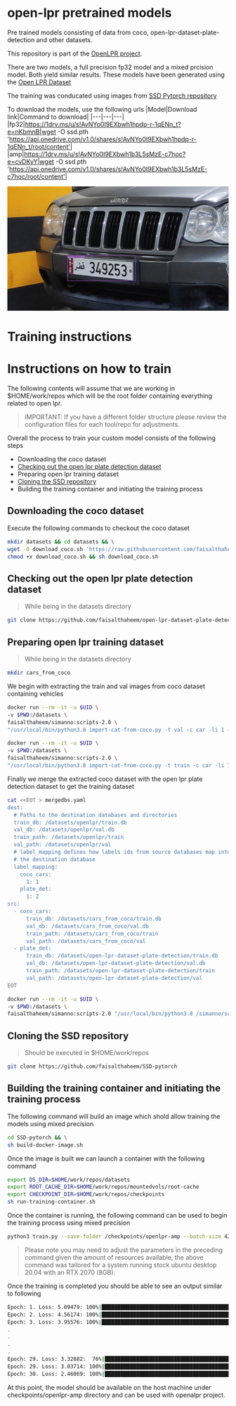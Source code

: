 # open-lpr pretrained models

Pre trained models consisting of data from coco, open-lpr-dataset-plate-detection and other datasets.

This repository is part of the [OpenLPR project](https://github.com/faisalthaheem/open-lpr).

There are two models, a full precision fp32 model and a mixed prcision model. Both yield similar results. These models have been generated using the [Open LPR Dataset](https://github.com/faisalthaheem/open-lpr-dataset-plate-detection)

The training was conducated using images from [SSD Pytorch repository](https://github.com/faisalthaheem/SSD-pytorch)

To download the models, use the following urls
|Model|Download link|Command to download|
|---|---|---|
|fp32|https://1drv.ms/u/s!AvNYo0I9EXbwh1hpdp-r-1qENn_t?e=nKbmnB|wget -O ssd.pth 'https://api.onedrive.com/v1.0/shares/s!AvNYo0I9EXbwh1hpdp-r-1qENn_t/root/content'|
|amp|https://1drv.ms/u/s!AvNYo0I9EXbwh1b3L5sMzE-c7hoc?e=cvDKyY|wget -O ssd.pth 'https://api.onedrive.com/v1.0/shares/s!AvNYo0I9EXbwh1b3L5sMzE-c7hoc/root/content'|


![Jeep](docs/jeep-side-1.jpg)

# Training instructions
# Instructions on how to train
The following contents will assume that we are working in $HOME/work/repos which will be the root folder containing everything related to open lpr.
> IMPORTANT: If you have a different folder structure please review the configuration files for each tool/repo for adjustments.

Overall the process to train your custom model consists of the following steps
- Downloading the coco dataset
- [Checking out the open lpr plate detection dataset](https://github.com/faisalthaheem/open-lpr-dataset-plate-detection)
- Preparing open lpr training dataset
- [Cloning the SSD repository](https://github.com/faisalthaheem/SSD-pytorch)
- Building the training container and initiating the training process

## Downloading the coco dataset
Execute the following commands to checkout the coco dataset

```bash
mkdir datasets && cd datasets && \
wget -O download_coco.sh 'https://raw.githubusercontent.com/faisalthaheem/open-lpr-pretrained-models/main/download_coco.sh' && \
chmod +x download_coco.sh && sh download_coco.sh
```

## Checking out the open lpr plate detection dataset
> While being in the datasets directory

```bash
git clone https://github.com/faisalthaheem/open-lpr-dataset-plate-detection
```

## Preparing open lpr training dataset
> While being in the datasets directory

```bash
mkdir cars_from_coco
```

We begin with extracting the train and val images from coco dataset containing vehicles
```bash
docker run --rm -it -u $UID \
-v $PWD:/datasets \
faisalthaheem/simanno:scripts-2.0 \
"/usr/local/bin/python3.8 import-cat-from-coco.py -t val -c car -li 1 -af /datasets/coco/annotations/instances_val2017.json -dp /datasets/cars_from_coco -sp /datasets/coco/val2017/"
```

```bash
docker run --rm -it -u $UID \
-v $PWD:/datasets \
faisalthaheem/simanno:scripts-2.0 \
"/usr/local/bin/python3.8 import-cat-from-coco.py -t train -c car -li 1 -af /datasets/coco/annotations/instances_train2017.json -dp /datasets/cars_from_coco -sp /datasets/coco/train2017/"
```

Finally we merge the extracted coco dataset with the open lpr plate detection dataset to get the training dataset
```bash
cat <<EOT > mergedbs.yaml
dest:
  # Paths to the destination databases and directories
  train_db: /datasets/openlpr/train.db
  val_db: /datasets/openlpr/val.db
  train_path: /datasets/openlpr/train
  val_path: /datasets/openlpr/val
  # label_mapping defines how labels ids from source databases map into
  # the destination database
  label_mapping:
    coco_cars:
      1: 1
    plate_det:
      1: 2
src:
  - coco_cars:
      train_db: /datasets/cars_from_coco/train.db
      val_db: /datasets/cars_from_coco/val.db
      train_path: /datasets/cars_from_coco/train
      val_path: /datasets/cars_from_coco/val
  - plate_det:
      train_db: /datasets/open-lpr-dataset-plate-detection/train.db
      val_db: /datasets/open-lpr-dataset-plate-detection/val.db
      train_path: /datasets/open-lpr-dataset-plate-detection/train
      val_path: /datasets/open-lpr-dataset-plate-detection/val
EOT
```

```bash
docker run --rm -it -u $UID \
-v $PWD:/datasets \
faisalthaheem/simanno:scripts-2.0 "/usr/local/bin/python3.8 /simanno/scripts/mergedbs.py -c /datasets/mergedbs.yaml"
```

## Cloning the SSD repository

> Should be executed in $HOME/work/repos

```bash
git clone https://github.com/faisalthaheem/SSD-pytorch
```

## Building the training container and initiating the training process

The following command will build an image which shold allow training the models using mixed precision
```bash
cd SSD-pytorch && \
sh build-docker-image.sh
```

Once the image is built we can launch a container with the following command
```bash
export DS_DIR=$HOME/work/repos/datasets
export ROOT_CACHE_DIR=$HOME/work/repos/mountedvols/root-cache
export CHECKPOINT_DIR=$HOME/work/repos/checkpoints
sh run-training-container.sh
```

Once the container is running, the following command can be used to begin the training process using mixed precision
```bash
python3 train.py --save-folder /checkpoints/openlpr-amp --batch-size 42 --epochs 30 --amp --dist --num-workers 16
```

> Please note you may need to adjust the parameters in the preceding command given the amount of resources available, the above command was tailored for a system running stock ubuntu desktop 20.04 with an RTX 2070 (8GB).

Once the training is completed you should be able to see an output similar to following
```bash
Epoch: 1. Loss: 5.09479: 100%|███████████████████████████████████████████████████████████████████████████████████████████████████████████████████████████████████████████| 348/348 [03:12<00:00,  1.80it/s]
Epoch: 2. Loss: 4.56174: 100%|███████████████████████████████████████████████████████████████████████████████████████████████████████████████████████████████████████████| 348/348 [03:09<00:00,  1.84it/s]
Epoch: 3. Loss: 3.95576: 100%|███████████████████████████████████████████████████████████████████████████████████████████████████████████████████████████████████████████| 348/348 [03:02<00:00,  1.90it/s]
.
.
.
.
Epoch: 29. Loss: 3.32882:  76%|████████████████████████████████████████████████████████████████████████████████████████████████████████▎                                 | 263/348 [02:17<00:44,  1.92it/s]Gradient overflow.  Skipping step, loss scaler 0 reducing loss scale to 65536.0
Epoch: 29. Loss: 3.03714: 100%|██████████████████████████████████████████████████████████████████████████████████████████████████████████████████████████████████████████| 348/348 [03:01<00:00,  1.92it/s]
Epoch: 30. Loss: 2.46069: 100%|██████████████████████████████████████████████████████████████████████████████████████████████████████████████████████████████████████████| 348/348 [03:01<00:00,  1.92it/s]
```

At this point, the model should be available on the host machine under checkpoints/openlpr-amp directory and can be used with openalpr project.